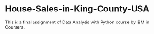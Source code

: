 # House-Sales-in-King-County-USA
This is a final assignment of Data Analysis with Python course by IBM in Coursera. 
